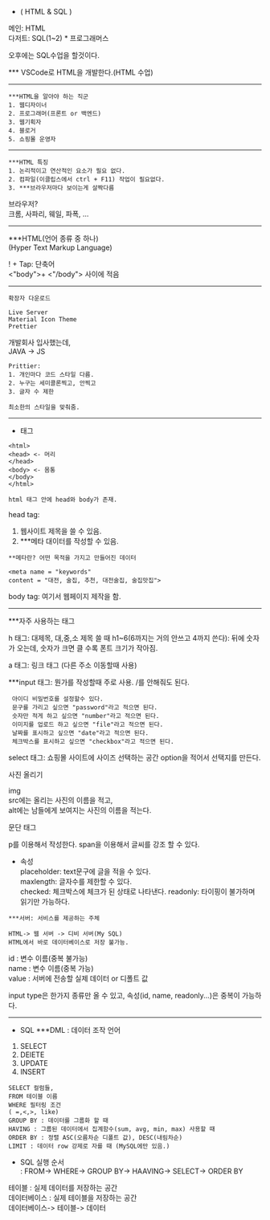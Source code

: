 - ( HTML & SQL )

메인: HTML  
다저트: SQL(1~2) * 프로그래머스

오후에는 SQL수업을 할것이다.

*** VSCode로 HTML을 개발한다.(HTML 수업)

---
```
***HTML을 알아야 하는 직군
1. 웹디자이너
2. 프로그래머(프론트 or 백엔드)
3. 웹기획자
4. 블로거
5. 쇼핑몰 운영자
```
---
```
***HTML 특징
1. 논리적이고 연산적인 요소가 필요 없다.
2. 컴파일(이클립스에서 ctrl + F11) 작업이 필요없다.
3. ***브라우저마다 보이는게 살짝다름
```
브라우저?   
크롬, 사파리, 웨일, 파폭, ...

---

***HTML(언어 종류 중 하나)  
(Hyper Text Markup Language)

! + Tap: 단축어  
<"body">+ <"/body"> 사이에 적음

---
```
확장자 다운로드

Live Server
Material Icon Theme
Prettier
```
개발회사 입사했는데,    
JAVA -> JS
```
Prittier:
1. 개인마다 코드 스타일 다름.
2. 누구는 세미콜론찍고, 안찍고
3. 글자 수 제한

최소한의 스타일을 맞춰줌.
```
---
- 태그
```
<html>
<head> <- 머리
</head>
<body> <- 몸통
</body>
</html>

html 태그 안에 head와 body가 존재.
```
head tag: 
1. 웹사이트 제목을 쓸 수 있음.
2. ***메타 대이터를 작성할 수 있음.
```
**메타란? 어떤 목적을 가지고 만들어진 데이터

<meta name = "keywords"
content = "대전, 술집, 추천, 대전술집, 술집맛집">
```
body tag: 여기서 웹페이지 제작을 함.

---

***자주 사용하는 태그

h 태그: 대제목, 대,중,소 제목 쓸 때
h1~6(6까지는 거의 안쓰고 4까지 쓴다): 뒤에 숫자가 오는데, 숫자가 크면 클 수록 폰트 크기가 작아짐.

a 태그: 링크 태그 (다른 주소 이동할때 사용)

***input 태그: 뭔가를 작성할때 주로 사용. /를 안해줘도 된다.    
```
 아이디 비밀번호를 설정할수 있다.   
 문구를 가리고 싶으면 "password"라고 적으면 된다.   
 숫자만 적게 하고 싶으면 "number"라고 적으면 된다.  
 이미지를 업로드 하고 싶으면 "file"라고 적으면 된다.  
 날짜를 표시하고 싶으면 "date"라고 적으면 된다.  
 체크박스를 표시하고 싶으면 "checkbox"라고 적으면 된다.
 ```
select 태그: 쇼핑몰 사이트에 사이즈 선택하는 공간
 option을 적어서 선택지를 만든다.


사진 올리기

img  
src에는 올리는 사진의 이름을 적고,  
alt에는 남들에게 보여지는 사진의 이름을 적는다.  


문단 태그

p를 이용해서 작성한다.
 span을 이용해서 글씨를 강조 할 수 있다.

 - 속성  
 placeholder: text문구에 글을 적을 수 있다.  
 maxlength: 글자수를 제한할 수 있다.  
 checked: 체크박스에 체크가 된 상태로 나타낸다.
 readonly: 타이핑이 불가하며 읽기만 가능하다.
```
***서버: 서비스를 제공하는 주체

HTML-> 웹 서버 -> 디비 서버(My SQL)
HTML에서 바로 데이터베이스로 저장 불가능.
```

id : 변수 이름(중복 불가능)  
name : 변수 이름(중복 가능)  
value : 서버에 전송할 실제 데이터 or 디폴트 값

input type은 한가지 종류만 올 수 있고,
속성(id, name, readonly...)은 중복이 가능하다.


---
- SQL
***DML : 데이터 조작 언어
1. SELECT
2. DElETE
3. UPDATE
4. INSERT
```
SELECT 컬럼들,
FROM 테이블 이름
WHERE 필터링 조건
( =,<,>, like) 
GROUP BY : 데이터를 그룹화 할 때
HAVING : 그룹된 데이터에서 집계함수(sum, avg, min, max) 사용할 때
ORDER BY : 정렬 ASC(오름차순 디폴트 값), DESC(내림차순)
LIMIT : 데이터 row 강제로 자를 때 (MySQL에만 있음.)
```
- SQL 실행 순서  
: FROM-> WHERE-> GROUP BY-> HAAVING-> SELECT-> ORDER BY

테이블 : 실제 데이터를 저장하는 공간  
데이터베이스 : 실제 테이블을 저장하는 공간  
데이터베이스-> 테이블-> 데이터

